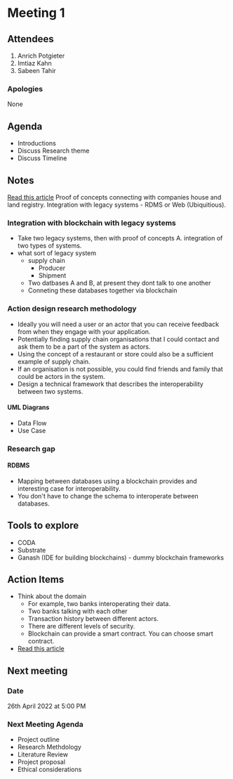 # Meeting 1

## Attendees

1. Anrich Potgieter
2. Imtiaz Kahn
3. Sabeen Tahir

### Apologies

None

## Agenda

- Introductions
- Discuss Research theme
- Discuss Timeline

## Notes

[Read this article](https://ieeexplore.ieee.org/document/9680595)
Proof of concepts connecting with companies house and land registry.
Integration with legacy systems - RDMS or Web (Ubiquitious).

### Integration with blockchain with legacy systems

- Take two legacy systems, then with proof of concepts A. integration of two types of systems.
- what sort of legacy system
  - supply chain
    - Producer
    - Shipment
  - Two datbases A and B, at present they dont talk to one another
  - Conneting these databases together via blockchain

### Action design research methodology

- Ideally you will need a user or an actor that you can receive feedback from when they engage with your application.
- Potentially finding supply chain organisations that I could contact and ask them to be a part of the system as actors.
- Using the concept of a restaurant or store could also be a sufficient example of supply chain.
- If an organisation is not possible, you could find friends and family that could be actors in the system.
- Design a technical framework that describes the interoperability between two systems.

#### UML Diagrans

- Data Flow
- Use Case

### Research gap

#### RDBMS

- Mapping between databases using a blockchain provides and interesting case for interoperability.
- You don't have to change the schema to interoperate between databases.

## Tools to explore

- CODA
- Substrate
- Ganash (IDE for building blockchains) - dummy blockchain frameworks

## Action Items

- Think about the domain
  - For example, two banks interoperating their data.
  - Two banks talking with each other
  - Transaction history between different actors.
  - There are different levels of security.
  - Blockchain can provide a smart contract. You can choose smart contract.
- [Read this article](https://ieeexplore.ieee.org/document/9680595)

## Next meeting

### Date

26th April 2022 at 5:00 PM

### Next Meeting Agenda

- Project outline
- Research Methdology
- Literature Review
- Project proposal
- Ethical considerations
